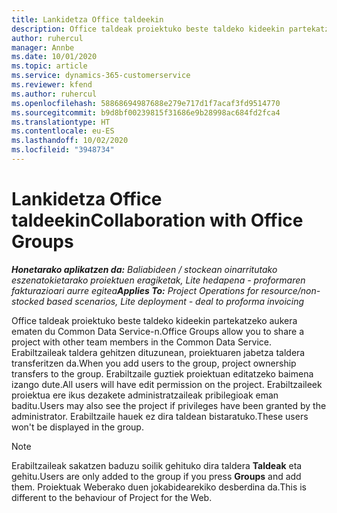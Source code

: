 ```yaml
---
title: Lankidetza Office taldeekin
description: Office taldeak proiektuko beste taldeko kideekin partekatzeko aukera ematen du Common Data Service-n.
author: ruhercul
manager: Annbe
ms.date: 10/01/2020
ms.topic: article
ms.service: dynamics-365-customerservice
ms.reviewer: kfend
ms.author: ruhercul
ms.openlocfilehash: 58868694987688e279e717d1f7acaf3fd9514770
ms.sourcegitcommit: b9d8bf00239815f31686e9b28998ac684fd2fca4
ms.translationtype: HT
ms.contentlocale: eu-ES
ms.lasthandoff: 10/02/2020
ms.locfileid: "3948734"
---
```

# <a name="collaboration-with-office-groups"></a><span data-ttu-id="c1a56-103">Lankidetza Office taldeekin</span><span class="sxs-lookup"><span data-stu-id="c1a56-103">Collaboration with Office Groups</span></span>

<span data-ttu-id="c1a56-104">_**Honetarako aplikatzen da:** Baliabideen / stockean oinarritutako eszenatokietarako proiektuen eragiketak, Lite hedapena - proformaren fakturazioari aurre egitea_</span><span class="sxs-lookup"><span data-stu-id="c1a56-104">_**Applies To:** Project Operations for resource/non-stocked based scenarios, Lite deployment - deal to proforma invoicing_</span></span>

<span data-ttu-id="c1a56-105">Office taldeak proiektuko beste taldeko kideekin partekatzeko aukera ematen du Common Data Service-n.</span><span class="sxs-lookup"><span data-stu-id="c1a56-105">Office Groups allow you to share a project with other team members in the Common Data Service.</span></span> <span data-ttu-id="c1a56-106">Erabiltzaileak taldera gehitzen dituzunean, proiektuaren jabetza taldera transferitzen da.</span><span class="sxs-lookup"><span data-stu-id="c1a56-106">When you add users to the group, project ownership transfers to the group.</span></span> <span data-ttu-id="c1a56-107">Erabiltzaile guztiek proiektuan editatzeko baimena izango dute.</span><span class="sxs-lookup"><span data-stu-id="c1a56-107">All users will have edit permission on the project.</span></span> <span data-ttu-id="c1a56-108">Erabiltzaileek proiektua ere ikus dezakete administratzaileak pribilegioak eman baditu.</span><span class="sxs-lookup"><span data-stu-id="c1a56-108">Users may also see the project if privileges have been granted by the administrator.</span></span> <span data-ttu-id="c1a56-109">Erabiltzaile hauek ez dira taldean bistaratuko.</span><span class="sxs-lookup"><span data-stu-id="c1a56-109">These users won't be displayed in the group.</span></span>

> [!NOTE] 
> <span data-ttu-id="c1a56-110">Erabiltzaileak sakatzen baduzu soilik gehituko dira taldera **Taldeak** eta gehitu.</span><span class="sxs-lookup"><span data-stu-id="c1a56-110">Users are only added to the group if you press **Groups** and add them.</span></span> <span data-ttu-id="c1a56-111">Proiektuak Weberako duen jokabidearekiko desberdina da.</span><span class="sxs-lookup"><span data-stu-id="c1a56-111">This is different to the behaviour of Project for the Web.</span></span> 

